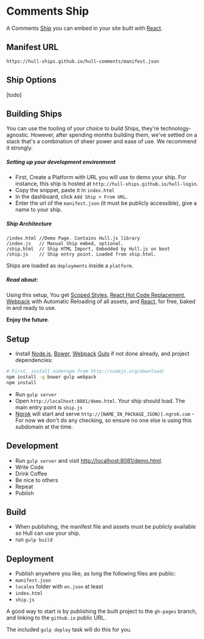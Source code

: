 Comments Ship
==========

A Comments [Ship](http://hull.io/ships) you can embed in your site built with [React](http://facebook.github.io/react/). 

## Manifest URL

    https://hull-ships.github.io/hull-comments/manifest.json

## Ship Options

[todo]



## Building Ships

You can use the tooling of your choice to build Ships, they're technology-agnostic. However, after spending months building them, we've settled on a stack that's a combination of sheer power and ease of use. We recommend it strongly.

##### Setting up your development environment

- First, Create a Platform with URL you will use to demo your ship. For instance, this ship is hosted at `http://hull-ships.github.io/hull-login`.
- Copy the snippet, paste it in `index.html`
- In the dashboard, click `Add Ship > From URL`.
- Enter the url of the `manifest.json` (it must be publicly accessible), give a name to your ship.


##### Ship Architecture
```
/index.html //Demo Page. Contains Hull.js library
/index.js   // Manual Ship embed, optional.
/ship.html  // Ship HTML Import, Embedded by Hull.js on boot
/ship.js    // Ship entry point. Loaded from ship.html.
```

Ships are loaded as `deployments` inside a `platform`.


##### Read about:
Using this setup, You get [Scoped Styles](STYLES_SANDBOX.md), [React Hot Code Replacement](https://github.com/gaearon/react-hot-loader), [Webpack](http://webpack.github.io/) with Automatic Reloading of all assets, and [React](http://facebook.github.io/react/), for free, baked in and ready to use.

__Enjoy the future__.

## Setup
- Install [Node.js](http://nodejs.org), [Bower](http://bower.io/), [Webpack](http://webpack.github.io) [Gulp](http://gulpjs.com/) if not done already, and project dependencies:

```sh
# First, install node+npm from http://nodejs.org/download/
npm install -g bower gulp webpack
npm install
```

- Run `gulp server`
- Open `http://localhost:8081/demo.html`. Your ship should load. The main entry point is `ship.js`
- [Ngrok](https://ngrok.com/) will start and serve `http://[NAME_IN_PACKAGE_JSON)].ngrok.com` - For now we don't do any checking, so ensure no one else is using this subdomain at the time.

## Development

- Run `gulp server` and visit [http://localhost:8081/demo.html](http://localhost:8080/demo.html).
- Write Code
- Drink Coffee
- Be nice to others
- Repeat
- Publish

## Build
- When publishing, the manifest file and assets must be publicly available so Hull can use your ship.
- run `gulp build`

## Deployment
- Publish anywhere you like, as long the following files are public:
- `manifest.json`
- `locales` folder with `en.json` at least
- `index.html`
- `ship.js`
 
A good way to start is by publishing the built project to the `gh-pages` branch, and linking to the `github.io` public URL. 

The included `gulp deploy` task will do this for you.
